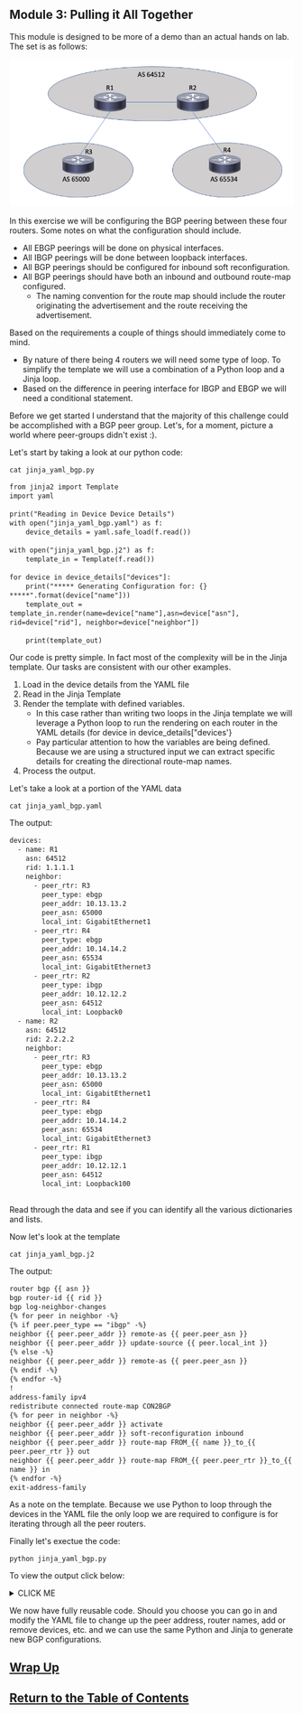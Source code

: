 ## Module 3: Pulling it All Together

This module is designed to be more of a demo than an actual hands on lab. The set is as follows:

![Challenge Diagram](images/1512_Self_6_Img1.png)

In this exercise we will be configuring the BGP peering between these four routers. Some notes on what the configuration should include.

- All EBGP peerings will be done on physical interfaces.
- All IBGP peerings will be done between loopback interfaces.
- All BGP peerings should be configured for inbound soft reconfiguration.
- All BGP peerings should have both an inbound and outbound route-map configured.
	- The naming convention for the route map should include the router originating the advertisement and the route receiving the advertisement. 

Based on the requirements a couple of things should immediately come to mind.

- By nature of there being 4 routers we will need some type of loop. To simplify the template we will use a combination of a Python loop and a Jinja loop.
- Based on the difference in peering interface for IBGP and EBGP we will need a conditional statement.

Before we get started I understand that the majority of this challenge could be accomplished with a BGP peer group. Let's, for a moment, picture a world where peer-groups didn't exist :).

Let's start by taking a look at our python code:

```
cat jinja_yaml_bgp.py
```

```
from jinja2 import Template
import yaml

print("Reading in Device Device Details")
with open("jinja_yaml_bgp.yaml") as f:
    device_details = yaml.safe_load(f.read())

with open("jinja_yaml_bgp.j2") as f:
    template_in = Template(f.read())

for device in device_details["devices"]:
    print("***** Generating Configuration for: {} *****".format(device["name"]))
    template_out = template_in.render(name=device["name"],asn=device["asn"], rid=device["rid"], neighbor=device["neighbor"])

    print(template_out)
```

Our code is pretty simple. In fact most of the complexity will be in the Jinja template. Our tasks are consistent with our other examples.

1. Load in the device details from the YAML file
2. Read in the Jinja Template
3. Render the template with defined variables.
	- In this case rather than writing two loops in the Jinja template we will leverage a Python loop to run the rendering on each router in the YAML details (for device in device_details["devices'}
	- Pay particular attention to how the variables are being defined. Because we are using a structured input we can extract specific details for creating the directional route-map names.
4. Process the output.

Let's take a look at a portion of the YAML data

```
cat jinja_yaml_bgp.yaml
```

The output:

```
devices:
  - name: R1
    asn: 64512
    rid: 1.1.1.1
    neighbor:
      - peer_rtr: R3
        peer_type: ebgp
        peer_addr: 10.13.13.2
        peer_asn: 65000
        local_int: GigabitEthernet1
      - peer_rtr: R4
        peer_type: ebgp
        peer_addr: 10.14.14.2
        peer_asn: 65534
        local_int: GigabitEthernet3
      - peer_rtr: R2
        peer_type: ibgp
        peer_addr: 10.12.12.2
        peer_asn: 64512
        local_int: Loopback0
  - name: R2
    asn: 64512
    rid: 2.2.2.2
    neighbor:
      - peer_rtr: R3
        peer_type: ebgp
        peer_addr: 10.13.13.2
        peer_asn: 65000
        local_int: GigabitEthernet1
      - peer_rtr: R4
        peer_type: ebgp
        peer_addr: 10.14.14.2
        peer_asn: 65534
        local_int: GigabitEthernet3
      - peer_rtr: R1
        peer_type: ibgp
        peer_addr: 10.12.12.1
        peer_asn: 64512
        local_int: Loopback100
        
```

Read through the data and see if you can identify all the various dictionaries and lists.

Now let's look at the template

```
cat jinja_yaml_bgp.j2
```

The output:

```
router bgp {{ asn }}
bgp router-id {{ rid }}
bgp log-neighbor-changes
{% for peer in neighbor -%}
{% if peer.peer_type == "ibgp" -%}
neighbor {{ peer.peer_addr }} remote-as {{ peer.peer_asn }}
neighbor {{ peer.peer_addr }} update-source {{ peer.local_int }}
{% else -%}
neighbor {{ peer.peer_addr }} remote-as {{ peer.peer_asn }}
{% endif -%}
{% endfor -%}
!
address-family ipv4
redistribute connected route-map CON2BGP
{% for peer in neighbor -%}
neighbor {{ peer.peer_addr }} activate
neighbor {{ peer.peer_addr }} soft-reconfiguration inbound
neighbor {{ peer.peer_addr }} route-map FROM_{{ name }}_to_{{ peer.peer_rtr }} out
neighbor {{ peer.peer_addr }} route-map FROM_{{ peer.peer_rtr }}_to_{{ name }} in
{% endfor -%}
exit-address-family
```

As a note on the template. Because we use Python to loop through the devices in the YAML file the only loop we are required to configure is for iterating through all the peer routers.

Finally let's exectue the code:

```
python jinja_yaml_bgp.py
```

To view the output click below:

<details><summary>CLICK ME</summary>
<p>

```
Reading in Device Device Details
***** Generating Configuration for: R1 *****

router bgp 64512
bgp router-id 1.1.1.1
bgp log-neighbor-changes
neighbor 10.13.13.2 remote-as 65000
neighbor 10.14.14.2 remote-as 65534
neighbor 10.12.12.2 remote-as 64512
neighbor 10.12.12.2 update-source Loopback0
!
address-family ipv4
redistribute connected route-map CON2BGP
neighbor 10.13.13.2 activate
neighbor 10.13.13.2 soft-reconfiguration inbound
neighbor 10.13.13.2 route-map FROM_R1_to_R3 out
neighbor 10.13.13.2 route-map FROM_R3_to_R1 in
neighbor 10.14.14.2 activate
neighbor 10.14.14.2 soft-reconfiguration inbound
neighbor 10.14.14.2 route-map FROM_R1_to_R4 out
neighbor 10.14.14.2 route-map FROM_R4_to_R1 in
neighbor 10.12.12.2 activate
neighbor 10.12.12.2 soft-reconfiguration inbound
neighbor 10.12.12.2 route-map FROM_R1_to_R2 out
neighbor 10.12.12.2 route-map FROM_R2_to_R1 in
exit-address-family

***** Generating Configuration for: R2 *****

router bgp 64512
bgp router-id 2.2.2.2
bgp log-neighbor-changes
neighbor 10.13.13.2 remote-as 65000
neighbor 10.14.14.2 remote-as 65534
neighbor 10.12.12.1 remote-as 64512
neighbor 10.12.12.1 update-source Loopback100
!
address-family ipv4
redistribute connected route-map CON2BGP
neighbor 10.13.13.2 activate
neighbor 10.13.13.2 soft-reconfiguration inbound
neighbor 10.13.13.2 route-map FROM_R2_to_R3 out
neighbor 10.13.13.2 route-map FROM_R3_to_R2 in
neighbor 10.14.14.2 activate
neighbor 10.14.14.2 soft-reconfiguration inbound
neighbor 10.14.14.2 route-map FROM_R2_to_R4 out
neighbor 10.14.14.2 route-map FROM_R4_to_R2 in
neighbor 10.12.12.1 activate
neighbor 10.12.12.1 soft-reconfiguration inbound
neighbor 10.12.12.1 route-map FROM_R2_to_R1 out
neighbor 10.12.12.1 route-map FROM_R1_to_R2 in
exit-address-family

***** Generating Configuration for: R3 *****

router bgp 65000
bgp router-id 3.3.3.3
bgp log-neighbor-changes
neighbor 10.13.13.1 remote-as 64512
neighbor 10.23.23.1 remote-as 64512
!
address-family ipv4
redistribute connected route-map CON2BGP
neighbor 10.13.13.1 activate
neighbor 10.13.13.1 soft-reconfiguration inbound
neighbor 10.13.13.1 route-map FROM_R3_to_R1 out
neighbor 10.13.13.1 route-map FROM_R1_to_R3 in
neighbor 10.23.23.1 activate
neighbor 10.23.23.1 soft-reconfiguration inbound
neighbor 10.23.23.1 route-map FROM_R3_to_R2 out
neighbor 10.23.23.1 route-map FROM_R2_to_R3 in
exit-address-family

***** Generating Configuration for: R4 *****

router bgp 65534
bgp router-id 4.4.4.4
bgp log-neighbor-changes
neighbor 10.14.14.1 remote-as 64512
neighbor 10.24.24.1 remote-as 64512
!
address-family ipv4
redistribute connected route-map CON2BGP
neighbor 10.14.14.1 activate
neighbor 10.14.14.1 soft-reconfiguration inbound
neighbor 10.14.14.1 route-map FROM_R4_to_R1 out
neighbor 10.14.14.1 route-map FROM_R1_to_R4 in
neighbor 10.24.24.1 activate
neighbor 10.24.24.1 soft-reconfiguration inbound
neighbor 10.24.24.1 route-map FROM_R4_to_R2 out
neighbor 10.24.24.1 route-map FROM_R2_to_R4 in
exit-address-family
```

</p>
</details>

We now have fully reusable code. Should you choose you can go in and modify the YAML file to change up the peer address, router names, add or remove devices, etc. and we can use the same Python and Jinja to generate new BGP configurations.

## [Wrap Up](DEVWKS_1512_7.md)
## [Return to the Table of Contents](../../README.md)